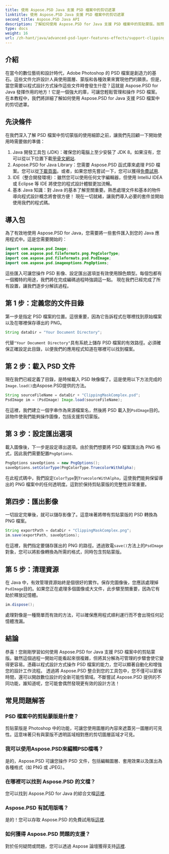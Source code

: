 ```yaml
---
title: 使用 Aspose.PSD Java 支援 PSD 檔案中的剪切遮罩
linktitle: 使用 Aspose.PSD Java 支援 PSD 檔案中的剪切遮罩
second_title: Aspose.PSD Java API
description: 了解如何使用 Aspose.PSD for Java 支援 PSD 檔案中的剪貼蒙版。按照我們的逐步指南輕鬆操作 PSD 影像。
type: docs
weight: 16
url: /zh-hant/java/advanced-psd-layer-features-effects/support-clipping-mask-psd-files/
---
```

## 介紹
在當今的數位藝術和設計時代，Adobe Photoshop 的 PSD 檔案是創造力的基石。這些文件允許設計人員使用圖層、蒙版和各種效果來實現他們的願景。但是，當您需要以程式設計方式操作這些文件時會發生什麼？這就是 Aspose.PSD for Java 發揮作用的地方！它是一個強大的庫，可讓您輕鬆管理和操作 PSD 檔案。在本教程中，我們將詳細了解如何使用 Aspose.PSD for Java 支援 PSD 檔案中的剪切遮罩。 
## 先決條件
在我們深入了解 PSD 檔案中剪切蒙版的使用細節之前，讓我們先回顧一下開始使用時需要做的準備：
1.  Java 開發工具包 (JDK)：確保您的電腦上至少安裝了 JDK 8。如果沒有，您可以從以下位置下載[甲骨文網站](https://www.oracle.com/java/technologies/javase-jdk8-downloads.html).
2. Aspose.PSD for Java Library：您需要 Aspose.PSD 函式庫來處理 PSD 檔案。您可以從[下載頁面](https://releases.aspose.com/psd/java/)。或者，如果您想先嘗試一下，您可以獲得[免費試用](https://releases.aspose.com/).
3. IDE（整合開發環境）：雖然您可以使用任何文字編輯器，但使用 IntelliJ IDEA 或 Eclipse 等 IDE 將使您的程式設計體驗更加流暢。
4. 基本 Java 知識：對 Java 的基本了解至關重要。熟悉處理文件和基本的物件導向程式設計概念將會很方便！
現在一切就緒，讓我們導入必要的套件並開始使用我們的程式碼。
## 導入包
為了有效地使用 Aspose.PSD for Java，您需要將一些套件匯入到您的 Java 應用程式中。這是您需要開始的：
```java
import com.aspose.psd.Image;
import com.aspose.psd.fileformats.png.PngColorType;
import com.aspose.psd.fileformats.psd.PsdImage;
import com.aspose.psd.imageoptions.PngOptions;
```
這些匯入可讓您操作 PSD 影像、設定匯出選項並有效使用顏色類型。每個包都有一個獨特的用途，我們將在完成編碼過程時強調這一點。
現在我們已經完成了所有設置，讓我們逐步分解該過程。
## 第 1 步：定義您的文件目錄
第一步是指定 PSD 檔案的位置。這很重要，因為它告訴程式在哪裡找到原始檔案以及在哪裡保存導出的 PNG。
```java
String dataDir = "Your Document Directory";
```
代替`"Your Document Directory"`具有系統上儲存 PSD 檔案的有效路徑。必須確保正確設定此目錄，以便我們的應用程式知道在哪裡可以找到檔案。 
## 第 2 步：載入 PSD 文件
現在我們已經定義了目錄，是時候載入 PSD 映像檔了。這是使用以下方法完成的`Image.load()`由Aspose.PSD提供的方法。
```java
String sourceFileName = dataDir + "ClippingMaskComplex.psd";
PsdImage im = (PsdImage) Image.load(sourceFileName);
```
在這裡，我們建立一個字串作為來源檔案名，然後將 PSD 載入到`PsdImage`目的。該物件使我們能夠操作圖像，包括支援剪切蒙版。
## 第 3 步：設定匯出選項
載入圖像後，下一步是設定導出選項。由於我們想要將 PSD 檔案匯出為 PNG 格式，因此我們需要配置`PngOptions`.
```java
PngOptions saveOptions = new PngOptions();
saveOptions.setColorType(PngColorType.TruecolorWithAlpha);
```
在此程式碼中，我們設定`ColorType`到`TruecolorWithAlpha`，這使我們能夠保留導出的 PNG 檔案中的任何透明度。這對於保持剪貼蒙版的完整性非常重要。
## 第四步：匯出影像
一切設定完畢後，就可以儲存影像了。這意味著將帶有剪貼蒙版的 PSD 轉換為 PNG 檔案。
```java
String exportPath = dataDir + "ClippingMaskComplex.png";
im.save(exportPath, saveOptions);
```
在這裡，我們指定要儲存匯出的 PNG 的路徑。透過致電`save()`方法上的`PsdImage`對象，您可以將影像轉換為所需的格式，同時包含剪貼蒙版。
## 第 5 步：清理資源
在 Java 中，有效管理資源始終是個很好的實作。保存完圖像後，您應該處理掉`PsdImage`目的。如果您正在處理多個圖像或大文件，此步驟至關重要，因為它有助於釋放記憶體。
```java
im.dispose();
```
處理對像是一種簡單而有效的方法，可以確保應用程式順利運行而不會出現任何記憶體洩漏。
## 結論
恭喜！您剛剛學習如何使用 Aspose.PSD for Java 支援 PSD 檔案中的剪貼蒙版。雖然這個過程一開始可能看起來很複雜，但將其分解為可管理的步驟會使它變得更容易。憑藉以程式設計方式操作 PSD 檔案的能力，您可以顯著自動化和增強您的設計工作流程。
透過將 Aspose.PSD 整合到您的工具包中，您不僅可以節省時間，還可以開啟數位設計的全新可能性領域。不斷嘗試 Aspose.PSD 提供的不同功能，誰知道呢，您可能會偶然發現更有效的設計方法！
## 常見問題解答
### PSD 檔案中的剪貼蒙版是什麼？
剪貼蒙版是 Photoshop 中的功能，可讓您使用圖層的內容來遮蓋另一圖層的可見性。這意味著只有與蒙版不透明區域相對應的剪切圖層區域才可見。
### 我可以使用Aspose.PSD來編輯PSD檔嗎？
是的，Aspose.PSD 可讓您操作 PSD 文件，包括編輯圖層、套用效果以及匯出為各種格式（如 PNG 或 JPEG）。
### 在哪裡可以找到 Aspose.PSD 的文檔？
您可以找到 Aspose.PSD for Java 的綜合文檔[這裡](https://reference.aspose.com/psd/java/).
### Aspose.PSD 有試用版嗎？
是的！您可以存取 Aspose.PSD 的免費試用版[這裡](https://releases.aspose.com/).
### 如何獲得 Aspose.PSD 問題的支援？
對於任何疑問或問題，您可以透過 Aspose 論壇獲得支持[這裡](https://forum.aspose.com/c/psd/34).